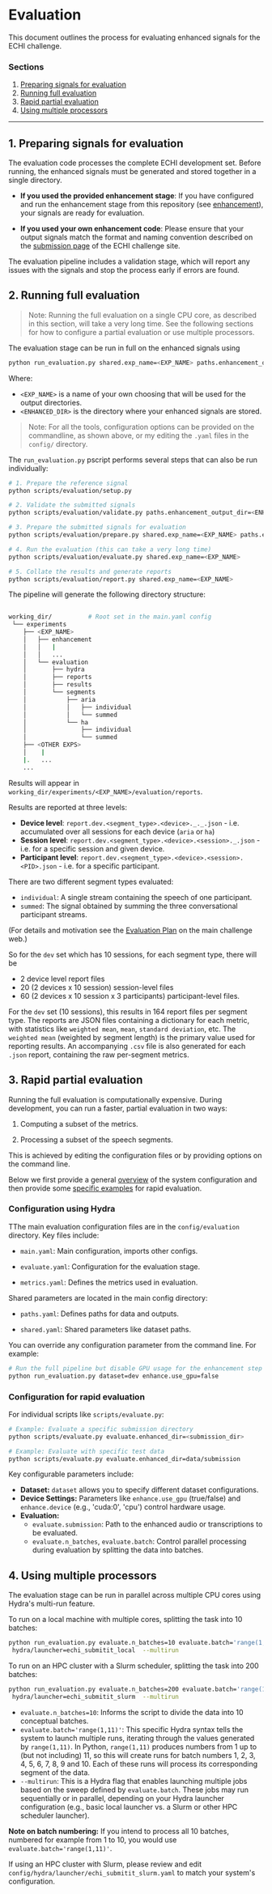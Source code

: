 # Evaluation

This document outlines the process for evaluating enhanced signals for the ECHI challenge.

### Sections

1. <a href="#prepare">Preparing signals for evaluation</a>
2. <a href="#evaluate">Running full evaluation</a>
3. <a href="#partial">Rapid partial evaluation </a>
4. <a href="#processors">Using multiple processors</a>

---

## <a id="#prepare">1. Preparing signals for evaluation</a>

The evaluation code processes the complete ECHI development set. Before running, the enhanced signals must be generated and stored together in a single directory.

- **If you used the provided enhancement stage**: If you have configured and run the enhancement stage from this repository (see [enhancement](enhancement.md)), your signals are ready for evaluation.

- **If you used your own enhancement code**: Please ensure that your output signals match the format and naming convention described on the
[submission page](XXX) of the ECHI challenge site.

The evaluation pipeline includes a validation stage, which will report any issues with the signals and stop the process early if errors are found.

## <a id="#evaluate">2. Running full evaluation</a>

> Note: Running the full evaluation on a single CPU core, as described in this section, will take a very long time. See the following sections for how to configure a partial evaluation or use multiple processors.

The evaluation stage can be run in full on the enhanced signals using

```bash
python run_evaluation.py shared.exp_name=<EXP_NAME> paths.enhancement_output_dir=<ENHANCED_DIR>
```

Where:

- `<EXP_NAME>` is a name of your own choosing that will be used for the output directories.
- `<ENHANCED_DIR>` is the directory where your enhanced signals are stored.

> Note: For all the tools, configuration options can be provided on the commandline,
> as shown above, or my editing the `.yaml` files in the `config/` directory.

The `run_evaluation.py` pscript performs several steps that can also be run individually:

```bash
# 1. Prepare the reference signal
python scripts/evaluation/setup.py

# 2. Validate the submitted signals
python scripts/evaluation/validate.py paths.enhancement_output_dir=<ENHANCED_DIR>

# 3. Prepare the submitted signals for evaluation
python scripts/evaluation/prepare.py shared.exp_name=<EXP_NAME> paths.enhancement_output_dir=<ENHANCED_DIR>

# 4. Run the evaluation (this can take a very long time)
python scripts/evaluation/evaluate.py shared.exp_name=<EXP_NAME>

# 5. Collate the results and generate reports 
python scripts/evaluation/report.py shared.exp_name=<EXP_NAME>
```

The pipeline will generate the following directory structure:

```sh
   
working_dir/          # Root set in the main.yaml config
 └── experiments
    ├── <EXP_NAME>
    │   ├── enhancement
    │   │   | 
    │   │   ...
    │   └── evaluation
    │       ├── hydra
    │       ├── reports
    │       ├── results
    │       └── segments
    │           ├── aria
    │           │   ├── individual
    │           │   └── summed
    │           └── ha
    │               ├── individual
    │               └── summed
    ├── <OTHER EXPS>
    │    |
    |.   ...
    ...
```

Results will appear in
`working_dir/experiments/<EXP_NAME>/evaluation/reports`.

Results are reported at three levels:

- **Device level**: `report.dev.<segment_type>.<device>._._.json` - i.e. accumulated over all sessions for each device (`aria` or `ha`)
- **Session level**: `report.dev.<segment_type>.<device>.<session>._.json` - i.e. for a specific session and given device.
- **Participant level**: `report.dev.<segment_type>.<device>.<session>.<PID>.json` - i.e. for a specific participant.

There are two different segment types evaluated:

- `individual`: A single stream containing the speech of one participant.
- `summed`: The signal obtained by summing the three conversational participant streams.

(For details and motivation see the [Evaluation Plan](XXX) on the main challenge web.)

So for the `dev` set which has 10 sessions, for each segment type, there will be

- 2 device level report files
- 20 (2 devices x 10 session)  session-level files
- 60 (2 devices x 10 session x 3 participants) participant-level files.

For the `dev` set (10 sessions), this results in 164 report files per segment type. The reports are JSON files containing a dictionary for each metric, with statistics like `weighted mean`, `mean`, `standard deviation`, etc. The `weighted mean` (weighted by segment length) is the primary value used for reporting results. An accompanying `.csv` file is also generated for each `.json` report, containing the raw per-segment metrics.

## <a id="#partial">3. Rapid partial evaluation</a>

Running the full evaluation is computationally expensive. During development, you can run a faster, partial evaluation in two ways:

1. Computing a subset of the metrics.

2. Processing a subset of the speech segments.

This is achieved by editing the configuration files or by providing options on the command line.

Below we first provide a general [overview](#hdra) of the system configuration and then provide
some [specific examples](#config_examples) for rapid evaluation.

### <a id="#hydra">Configuration using Hydra

TThe main evaluation configuration files are in the `config/evaluation` directory. Key files include:

- `main.yaml`: Main configuration, imports other configs.

- `evaluate.yaml`: Configuration for the evaluation stage.

- `metrics.yaml`: Defines the metrics used in evaluation.

Shared parameters are located in the main config directory:

- `paths.yaml`: Defines paths for data and outputs.

- `shared.yaml`: Shared parameters like dataset paths.

You can override any configuration parameter from the command line. For example:

```bash
# Run the full pipeline but disable GPU usage for the enhancement step
python run_evaluation.py dataset=dev enhance.use_gpu=false
```

### <a id="#config_example"> Configuration for rapid evaluation

For individual scripts like `scripts/evaluate.py`:

```bash
# Example: Evaluate a specific submission directory
python scripts/evaluate.py evaluate.enhanced_dir=<submission_dir>

# Example: Evaluate with specific test data
python scripts/evaluate.py evaluate.enhanced_dir=data/submission
```

Key configurable parameters include:

- **Dataset:** `dataset` allows you to specify different dataset configurations.
- **Device Settings:** Parameters like `enhance.use_gpu` (true/false) and
 `enhance.device` (e.g., 'cuda:0', 'cpu') control hardware usage.
- **Evaluation:**
  - `evaluate.submission`: Path to the enhanced audio or transcriptions to be evaluated.
  - `evaluate.n_batches`, `evaluate.batch`: Control parallel processing during
 evaluation by splitting the data into batches.

## <a id="#processors">4. Using multiple processors</a>

The evaluation stage can be run in parallel across multiple CPU cores using Hydra's multi-run feature.

To run on a local machine with multiple cores, splitting the task into 10 batches:

```bash
python run_evaluation.py evaluate.n_batches=10 evaluate.batch='range(1,11)' \
 hydra/launcher=echi_submitit_local  --multirun
```

To run on an HPC cluster with a Slurm scheduler, splitting the task into
200 batches:

```bash
python run_evaluation.py evaluate.n_batches=200 evaluate.batch='range(1,201)' \
 hydra/launcher=echi_submitit_slurm  --multirun
```

- `evaluate.n_batches=10`: Informs the script to divide the data into 10 conceptual batches.
- `evaluate.batch='range(1,11)'`: This specific Hydra syntax tells the system to
 launch multiple runs, iterating through the values generated by `range(1,11)`.
 In Python, `range(1,11)` produces numbers from 1 up to (but not including) 11,
 so this will create runs for batch numbers 1, 2, 3, 4, 5, 6, 7, 8, 9 and 10. Each of these runs will process its corresponding segment of the data.
- `--multirun`: This is a Hydra flag that enables launching multiple jobs based on
 the sweep defined by `evaluate.batch`. These jobs may run sequentially or in
 parallel, depending on your Hydra launcher configuration (e.g., basic local
 launcher vs. a Slurm or other HPC scheduler launcher).

**Note on batch numbering:** If you intend to process all 10 batches, numbered for
 example from 1 to 10, you would use `evaluate.batch='range(1,11)'`.

If using an HPC cluster with Slurm, please review and edit
 `config/hydra/launcher/echi_submitit_slurm.yaml` to match your system's configuration.

